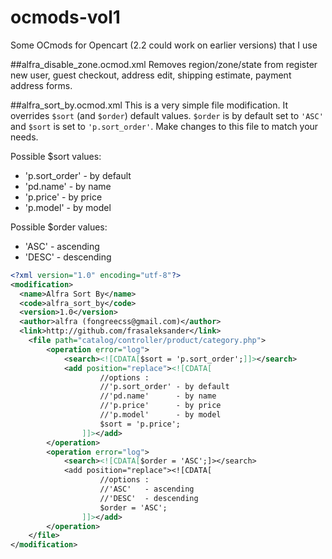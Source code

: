 # ocmods-vol1
Some OCmods for Opencart (2.2 could work on earlier versions) that I use

##alfra_disable_zone.ocmod.xml
Removes region/zone/state from register new user, guest checkout, address edit, shipping estimate, payment address forms.

##alfra_sort_by.ocmod.xml
This is a very simple file modification. It overrides `$sort` (and `$order`) default values. `$order` is by default set to `'ASC'` and `$sort` is set to `'p.sort_order'`. Make changes to this file to match your needs.

Possible $sort values:  
+ 'p.sort_order' - by default
+ 'pd.name'      - by name
+ 'p.price'      - by price
+ 'p.model'      - by model

Possible $order values:  
+ 'ASC'   - ascending
+ 'DESC'  - descending

```xml
<?xml version="1.0" encoding="utf-8"?>
<modification>
  <name>Alfra Sort By</name>
  <code>alfra_sort_by</code>
  <version>1.0</version>
  <author>alfra (fongreecss@gmail.com)</author>
  <link>http://github.com/frasaleksander</link>
    <file path="catalog/controller/product/category.php">
        <operation error="log">
            <search><![CDATA[$sort = 'p.sort_order';]]></search>
            <add position="replace"><![CDATA[
                    //options :
                    //'p.sort_order' - by default
                    //'pd.name'      - by name
                    //'p.price'      - by price
                    //'p.model'      - by model
                    $sort = 'p.price';
                ]]></add>
        </operation>
        <operation error="log">
            <search><![CDATA[$order = 'ASC';]></search>
            <add position="replace"><![CDATA[
                    //options :
                    //'ASC'   - ascending
                    //'DESC'  - descending
                    $order = 'ASC';
                ]]></add>
        </operation>
    </file>
</modification>
```
